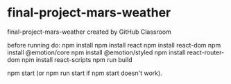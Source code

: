 # final-project-mars-weather
final-project-mars-weather created by GitHub Classroom

before running do:
	npm install
	npm install react
  npm install react-dom
  npm install @emotion/core
  npm install @emotion/styled
  npm install react-router-dom
  npm install react-scripts
  npm run build

  npm start (or npm run start if npm start doesn't work).
